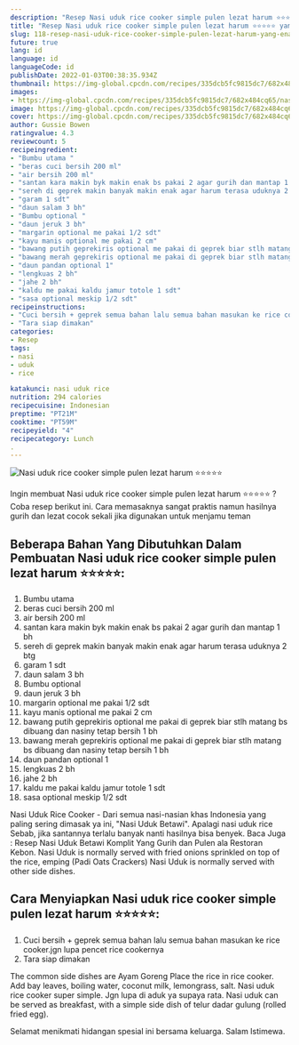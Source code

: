 ```yaml
---
description: "Resep Nasi uduk rice cooker simple pulen lezat harum ⭐️⭐️⭐️⭐️⭐️ yang Enak Banget"
title: "Resep Nasi uduk rice cooker simple pulen lezat harum ⭐️⭐️⭐️⭐️⭐️ yang Enak Banget"
slug: 118-resep-nasi-uduk-rice-cooker-simple-pulen-lezat-harum-yang-enak-banget
future: true
lang: id
language: id
languageCode: id
publishDate: 2022-01-03T00:38:35.934Z 
thumbnail: https://img-global.cpcdn.com/recipes/335dcb5fc9815dc7/682x484cq65/nasi-uduk-rice-cooker-simple-pulen-lezat-harum-foto-resep-utama.png
images:
- https://img-global.cpcdn.com/recipes/335dcb5fc9815dc7/682x484cq65/nasi-uduk-rice-cooker-simple-pulen-lezat-harum-foto-resep-utama.png
image: https://img-global.cpcdn.com/recipes/335dcb5fc9815dc7/682x484cq65/nasi-uduk-rice-cooker-simple-pulen-lezat-harum-foto-resep-utama.png
cover: https://img-global.cpcdn.com/recipes/335dcb5fc9815dc7/682x484cq65/nasi-uduk-rice-cooker-simple-pulen-lezat-harum-foto-resep-utama.png
author: Gussie Bowen
ratingvalue: 4.3
reviewcount: 5
recipeingredient:
- "Bumbu utama "
- "beras cuci bersih 200 ml"
- "air bersih 200 ml"
- "santan kara makin byk makin enak bs pakai 2 agar gurih dan mantap 1 bh"
- "sereh di geprek makin banyak makin enak agar harum terasa uduknya 2 btg"
- "garam 1 sdt"
- "daun salam 3 bh"
- "Bumbu optional "
- "daun jeruk 3 bh"
- "margarin optional me pakai 1/2 sdt"
- "kayu manis optional me pakai 2 cm"
- "bawang putih geprekiris optional me pakai di geprek biar stlh matang bs dibuang dan nasiny tetap bersih 1 bh"
- "bawang merah geprekiris optional me pakai di geprek biar stlh matang bs dibuang dan nasiny tetap bersih 1 bh"
- "daun pandan optional 1"
- "lengkuas 2 bh"
- "jahe 2 bh"
- "kaldu me pakai kaldu jamur totole 1 sdt"
- "sasa optional meskip 1/2 sdt"
recipeinstructions:
- "Cuci bersih + geprek semua bahan lalu semua bahan masukan ke rice cooker.jgn lupa pencet rice cookernya"
- "Tara siap dimakan"
categories:
- Resep
tags:
- nasi
- uduk
- rice

katakunci: nasi uduk rice 
nutrition: 294 calories
recipecuisine: Indonesian
preptime: "PT21M"
cooktime: "PT59M"
recipeyield: "4"
recipecategory: Lunch
. 
---
```



![Nasi uduk rice cooker simple pulen lezat harum ⭐️⭐️⭐️⭐️⭐️](https://img-global.cpcdn.com/recipes/335dcb5fc9815dc7/682x484cq65/nasi-uduk-rice-cooker-simple-pulen-lezat-harum-foto-resep-utama.png)

Ingin membuat Nasi uduk rice cooker simple pulen lezat harum ⭐️⭐️⭐️⭐️⭐️ ? Coba resep berikut ini. Cara memasaknya sangat praktis namun hasilnya gurih dan lezat cocok sekali jika digunakan untuk menjamu teman

<!--inarticleads1-->

## Beberapa Bahan Yang Dibutuhkan Dalam Pembuatan Nasi uduk rice cooker simple pulen lezat harum ⭐️⭐️⭐️⭐️⭐️:

1. Bumbu utama 
1. beras cuci bersih 200 ml
1. air bersih 200 ml
1. santan kara makin byk makin enak bs pakai 2 agar gurih dan mantap 1 bh
1. sereh di geprek makin banyak makin enak agar harum terasa uduknya 2 btg
1. garam 1 sdt
1. daun salam 3 bh
1. Bumbu optional 
1. daun jeruk 3 bh
1. margarin optional me pakai 1/2 sdt
1. kayu manis optional me pakai 2 cm
1. bawang putih geprekiris optional me pakai di geprek biar stlh matang bs dibuang dan nasiny tetap bersih 1 bh
1. bawang merah geprekiris optional me pakai di geprek biar stlh matang bs dibuang dan nasiny tetap bersih 1 bh
1. daun pandan optional 1
1. lengkuas 2 bh
1. jahe 2 bh
1. kaldu me pakai kaldu jamur totole 1 sdt
1. sasa optional meskip 1/2 sdt

Nasi Uduk Rice Cooker - Dari semua nasi-nasian khas Indonesia yang paling sering dimasak ya ini, &#34;Nasi Uduk Betawi&#34;. Apalagi nasi uduk rice Sebab, jika santannya terlalu banyak nanti hasilnya bisa benyek. Baca Juga : Resep Nasi Uduk Betawi Komplit Yang Gurih dan Pulen ala Restoran Kebon. Nasi Uduk is normally served with fried onions sprinkled on top of the rice, emping (Padi Oats Crackers) Nasi Uduk is normally served with other side dishes. 

<!--inarticleads2-->

## Cara Menyiapkan Nasi uduk rice cooker simple pulen lezat harum ⭐️⭐️⭐️⭐️⭐️:

1. Cuci bersih + geprek semua bahan lalu semua bahan masukan ke rice cooker.jgn lupa pencet rice cookernya
1. Tara siap dimakan


The common side dishes are Ayam Goreng Place the rice in rice cooker. Add bay leaves, boiling water, coconut milk, lemongrass, salt. Nasi uduk rice cooker super simple. Jgn lupa di aduk ya supaya rata. Nasi uduk can be served as breakfast, with a simple side dish of telur dadar gulung (rolled fried egg). 

Selamat menikmati hidangan spesial ini bersama keluarga. Salam Istimewa.
